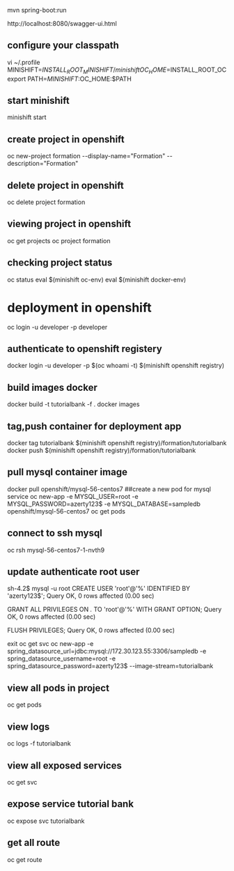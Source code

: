 
  mvn spring-boot:run
  
 
 http://localhost:8080/swagger-ui.html 

## configure your classpath 
vi ~/.profile 
MINISHIFT=$INSTALL_ROOT_MINISHIFT/minishift 
OC_HOME=$INSTALL_ROOT_OC
export PATH=$MINISHIFT:$OC_HOME:$PATH 
## start minishift 
 minishift start
## create project in openshift 
oc new-project formation --display-name="Formation" --description="Formation"
## delete project in openshift ###
oc delete project formation 
## viewing project in openshift 
oc get projects 
oc project formation
## checking project status 
oc status
eval $(minishift oc-env) 
eval $(minishift docker-env) 

# deployment in openshift

oc login -u developer -p developer 
## authenticate to openshift registery 
docker login -u developer -p $(oc whoami -t) $(minishift openshift registry)
## build images docker 
docker build -t tutorialbank -f  .
docker images
## tag,push container for deployment app 
docker tag tutorialbank $(minishift openshift registry)/formation/tutorialbank
docker push $(minishift openshift registry)/formation/tutorialbank
## pull mysql container image
docker pull openshift/mysql-56-centos7
##create a new pod for mysql service
oc new-app -e MYSQL_USER=root -e MYSQL_PASSWORD=azerty123$ -e MYSQL_DATABASE=sampledb openshift/mysql-56-centos7
oc get pods
## connect to ssh mysql
oc rsh mysql-56-centos7-1-nvth9
## update authenticate root user
sh-4.2$ mysql -u root
CREATE USER 'root'@'%' IDENTIFIED BY 'azerty123$';
Query OK, 0 rows affected (0.00 sec)
 
GRANT ALL PRIVILEGES ON *.* TO 'root'@'%' WITH GRANT OPTION;
Query OK, 0 rows affected (0.00 sec)
 
FLUSH PRIVILEGES;
Query OK, 0 rows affected (0.00 sec)
 
exit
oc get svc
oc new-app -e spring_datasource_url=jdbc:mysql://172.30.123.55:3306/sampledb -e spring_datasource_username=root -e spring_datasource_password=azerty123$ --image-stream=tutorialbank
## view all pods in project
oc get pods
## view logs 
oc logs -f tutorialbank
## view all exposed services
oc get svc
## expose service tutorial bank 
oc expose svc tutorialbank
## get all route 
oc get route
